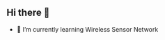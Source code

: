 ## Hi there 👋
<!-- [![Top Langs](https://github-readme-stats.vercel.app/api/top-langs/?username=dikshantadi&hide=html) -->
<!--
**dikshantadi/dikshantadi** is a ✨ _special_ ✨ repository because its `README.md` (this file) appears on your GitHub profile.

Here are some ideas to get you started:
-->

<!-- 🔭 I’m currently working on Air Quality Monitoring and Prediction System -->
- 🌱 I’m currently learning Wireless Sensor Network
<!-- 👯 I’m looking to collaborate on Embedded Systems and Internet of Things
- 🤔 I’m looking for help with LoRa
- 💬 Ask me about 
- 📫 How to reach me: ...
- 😄 Pronouns: ...
- ⚡ Fun fact: ...



